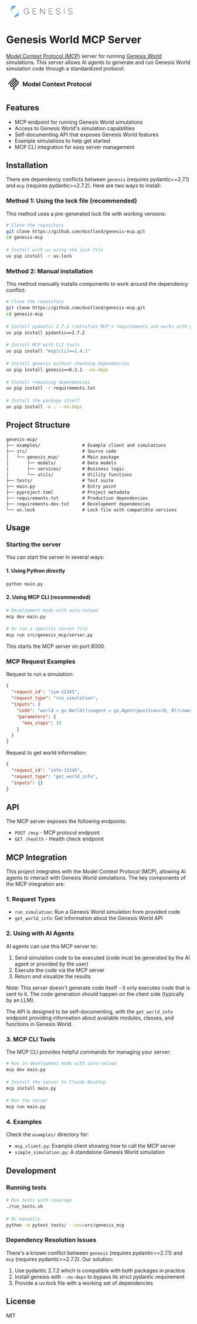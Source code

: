 <img src="imgs/big_text.png" alt="Genesis" width="200" />

# Genesis World MCP Server

[Model Context Protocol (MCP)](https://github.com/modelcontextprotocol/python-sdk) server for running [Genesis World](https://genesis-embodied-ai.github.io/) simulations. This server allows AI agents to generate and run Genesis World simulation code through a standardized protocol.

<img src="imgs/mcp.png" alt="MCP" width="240" />

## Features

- MCP endpoint for running Genesis World simulations
- Access to Genesis World's simulation capabilities
- Self-documenting API that exposes Genesis World features
- Example simulations to help get started
- MCP CLI integration for easy server management

## Installation

There are dependency conflicts between `genesis` (requires pydantic==2.7.1) and `mcp` (requires pydantic>=2.7.2). Here are two ways to install:

### Method 1: Using the lock file (recommended)

This method uses a pre-generated lock file with working versions:

```bash
# Clone the repository
git clone https://github.com/dustland/genesis-mcp.git
cd genesis-mcp

# Install with uv using the lock file
uv pip install -r uv.lock
```

### Method 2: Manual installation

This method manually installs components to work around the dependency conflict:

```bash
# Clone the repository
git clone https://github.com/dustland/genesis-mcp.git
cd genesis-mcp

# Install pydantic 2.7.2 (satisfies MCP's requirements and works with genesis)
uv pip install pydantic==2.7.2

# Install MCP with CLI tools
uv pip install "mcp[cli]==1.4.1"

# Install genesis without checking dependencies
uv pip install genesis==0.2.1 --no-deps

# Install remaining dependencies
uv pip install -r requirements.txt

# Install the package itself
uv pip install -e . --no-deps
```

## Project Structure

```
genesis-mcp/
├── examples/                # Example client and simulations
├── src/                     # Source code
│   └── genesis_mcp/         # Main package
│       ├── models/          # Data models
│       ├── services/        # Business logic
│       └── utils/           # Utility functions
├── tests/                   # Test suite
├── main.py                  # Entry point
├── pyproject.toml           # Project metadata
├── requirements.txt         # Production dependencies
├── requirements-dev.txt     # Development dependencies
└── uv.lock                  # Lock file with compatible versions
```

## Usage

### Starting the server

You can start the server in several ways:

#### 1. Using Python directly

```bash
python main.py
```

#### 2. Using MCP CLI (recommended)

```bash
# Development mode with auto-reload
mcp dev main.py

# Or run a specific server file
mcp run src/genesis_mcp/server.py
```

This starts the MCP server on port 8000.

### MCP Request Examples

Request to run a simulation:

```json
{
  "request_id": "sim-12345",
  "request_type": "run_simulation",
  "inputs": {
    "code": "world = gs.World()\nagent = gs.Agent(position=(0, 0))\nworld.add_agent(agent)\n\nfor step in range(10):\n    agent.move(direction=\"north\", distance=1)\n    world.step()\n    print(f\"Step {step}: Agent at position {agent.position}\")\n\nresult = {\n    \"world_state\": world.get_state(),\n    \"agent_positions\": [a.position for a in world.agents]\n}",
    "parameters": {
      "max_steps": 10
    }
  }
}
```

Request to get world information:

```json
{
  "request_id": "info-12345",
  "request_type": "get_world_info",
  "inputs": {}
}
```

## API

The MCP server exposes the following endpoints:

- `POST /mcp` - MCP protocol endpoint
- `GET /health` - Health check endpoint

## MCP Integration

This project integrates with the Model Context Protocol (MCP), allowing AI agents to interact with Genesis World simulations. The key components of the MCP integration are:

### 1. Request Types

- `run_simulation`: Run a Genesis World simulation from provided code
- `get_world_info`: Get information about the Genesis World API

### 2. Using with AI Agents

AI agents can use this MCP server to:

1. Send simulation code to be executed (code must be generated by the AI agent or provided by the user)
2. Execute the code via the MCP server
3. Return and visualize the results

Note: This server doesn't generate code itself - it only executes code that is sent to it. The code generation should happen on the client side (typically by an LLM).

The API is designed to be self-documenting, with the `get_world_info` endpoint providing information about available modules, classes, and functions in Genesis World.

### 3. MCP CLI Tools

The MCP CLI provides helpful commands for managing your server:

```bash
# Run in development mode with auto-reload
mcp dev main.py

# Install the server to Claude Desktop
mcp install main.py

# Run the server
mcp run main.py
```

### 4. Examples

Check the `examples/` directory for:

- `mcp_client.py`: Example client showing how to call the MCP server
- `simple_simulation.py`: A standalone Genesis World simulation

## Development

### Running tests

```bash
# Run tests with coverage
./run_tests.sh

# Or manually
python -m pytest tests/ --cov=src/genesis_mcp
```

### Dependency Resolution Issues

There's a known conflict between `genesis` (requires pydantic==2.7.1) and `mcp` (requires pydantic>=2.7.2). Our solution:

1. Use pydantic 2.7.2 which is compatible with both packages in practice
2. Install genesis with `--no-deps` to bypass its strict pydantic requirement
3. Provide a uv.lock file with a working set of dependencies

## License

MIT
